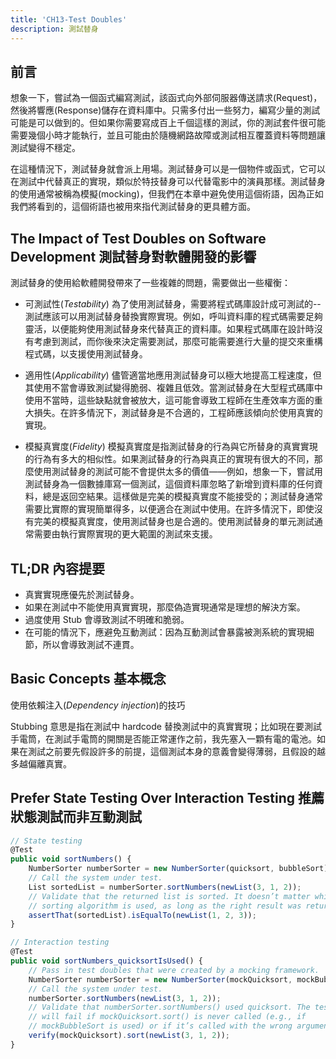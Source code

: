```yaml
---
title: 'CH13-Test Doubles'
description: 測試替身
---
```


## 前言

想象一下，嘗試為一個函式編寫測試，該函式向外部伺服器傳送請求(Request)，然後將響應(Response)儲存在資料庫中。只需多付出一些努力，編寫少量的測試可能是可以做到的。但如果你需要寫成百上千個這樣的測試，你的測試套件很可能需要幾個小時才能執行，並且可能由於隨機網路故障或測試相互覆蓋資料等問題讓測試變得不穩定。

在這種情況下，測試替身就會派上用場。測試替身可以是一個物件或函式，它可以在測試中代替真正的實現，類似於特技替身可以代替電影中的演員那樣。測試替身的使用通常被稱為模擬(mocking)，但我們在本章中避免使用這個術語，因為正如我們將看到的，這個術語也被用來指代測試替身的更具體方面。

## The Impact of Test Doubles on Software Development 測試替身對軟體開發的影響

測試替身的使用給軟體開發帶來了一些複雜的問題，需要做出一些權衡：

- 可測試性(_Testability_)
為了使用測試替身，需要將程式碼庫設計成可測試的--測試應該可以用測試替身替換實際實現。例如，呼叫資料庫的程式碼需要足夠靈活，以便能夠使用測試替身來代替真正的資料庫。如果程式碼庫在設計時沒有考慮到測試，而你後來決定需要測試，那麼可能需要進行大量的提交來重構程式碼，以支援使用測試替身。

- 適用性(_Applicability_)
儘管適當地應用測試替身可以極大地提高工程速度，但其使用不當會導致測試變得脆弱、複雜且低效。當測試替身在大型程式碼庫中使用不當時，這些缺點就會被放大，這可能會導致工程師在生產效率方面的重大損失。在許多情況下，測試替身是不合適的，工程師應該傾向於使用真實的實現。

- 模擬真實度(_Fidelity_)
模擬真實度是指測試替身的行為與它所替身的真實實現的行為有多大的相似性。如果測試替身的行為與真正的實現有很大的不同，那麼使用測試替身的測試可能不會提供太多的價值——例如，想象一下，嘗試用測試替身為一個數據庫寫一個測試，這個資料庫忽略了新增到資料庫的任何資料，總是返回空結果。這樣做是完美的模擬真實度不能接受的；測試替身通常需要比實際的實現簡單得多，以便適合在測試中使用。在許多情況下，即使沒有完美的模擬真實度，使用測試替身也是合適的。使用測試替身的單元測試通常需要由執行實際實現的更大範圍的測試來支援。

## TL;DR 內容提要

- 真實實現應優先於測試替身。
- 如果在測試中不能使用真實實現，那麼偽造實現通常是理想的解決方案。
- 過度使用 Stub 會導致測試不明確和脆弱。
- 在可能的情況下，應避免互動測試：因為互動測試會暴露被測系統的實現細節，所以會導致測試不連貫。

## Basic Concepts 基本概念

使用依賴注入(_Dependency injection_)的技巧

Stubbing 意思是指在測試中 hardcode 替換測試中的真實實現；比如現在要測試手電筒，在測試手電筒的開關是否能正常運作之前，我先塞入一顆有電的電池。如果在測試之前要先假設許多的前提，這個測試本身的意義會變得薄弱，且假設的越多越偏離真實。

## Prefer State Testing Over Interaction Testing 推薦狀態測試而非互動測試

```js
// State testing
@Test
public void sortNumbers() {
    NumberSorter numberSorter = new NumberSorter(quicksort, bubbleSort);
    // Call the system under test.
    List sortedList = numberSorter.sortNumbers(newList(3, 1, 2));
    // Validate that the returned list is sorted. It doesn’t matter which
    // sorting algorithm is used, as long as the right result was returned.
    assertThat(sortedList).isEqualTo(newList(1, 2, 3));
}

// Interaction testing
@Test 
public void sortNumbers_quicksortIsUsed() {
    // Pass in test doubles that were created by a mocking framework.
    NumberSorter numberSorter = new NumberSorter(mockQuicksort, mockBubbleSort);
    // Call the system under test.
    numberSorter.sortNumbers(newList(3, 1, 2));
    // Validate that numberSorter.sortNumbers() used quicksort. The test
    // will fail if mockQuicksort.sort() is never called (e.g., if
    // mockBubbleSort is used) or if it’s called with the wrong arguments.
    verify(mockQuicksort).sort(newList(3, 1, 2));
}
```
